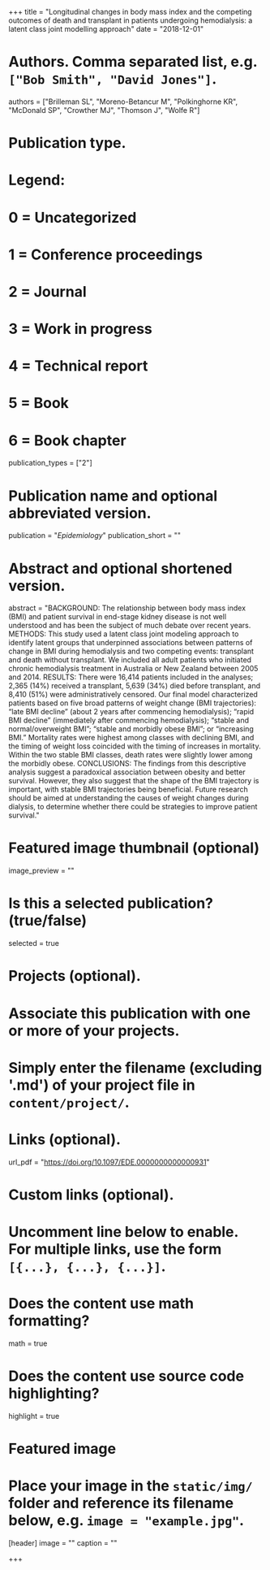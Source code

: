 +++
title = "Longitudinal changes in body mass index and the competing outcomes of death and transplant in patients undergoing hemodialysis: a latent class joint modelling approach"
date = "2018-12-01"

# Authors. Comma separated list, e.g. `["Bob Smith", "David Jones"]`.
authors = ["Brilleman SL", "Moreno-Betancur M", "Polkinghorne KR", "McDonald SP", "Crowther MJ", "Thomson J", "Wolfe R"]

# Publication type.
# Legend:
# 0 = Uncategorized
# 1 = Conference proceedings
# 2 = Journal
# 3 = Work in progress
# 4 = Technical report
# 5 = Book
# 6 = Book chapter
publication_types = ["2"]

# Publication name and optional abbreviated version.
publication = "*Epidemiology*"
publication_short = ""

# Abstract and optional shortened version.
abstract = "BACKGROUND: The relationship between body mass index (BMI) and patient survival in end-stage kidney disease is not well understood and has been the subject of much debate over recent years. METHODS: This study used a latent class joint modeling approach to identify latent groups that underpinned associations between patterns of change in BMI during hemodialysis and two competing events: transplant and death without transplant. We included all adult patients who initiated chronic hemodialysis treatment in Australia or New Zealand between 2005 and 2014. RESULTS: There were 16,414 patients included in the analyses; 2,365 (14%) received a transplant, 5,639 (34%) died before transplant, and 8,410 (51%) were administratively censored. Our final model characterized patients based on five broad patterns of weight change (BMI trajectories): “late BMI decline” (about 2 years after commencing hemodialysis); “rapid BMI decline” (immediately after commencing hemodialysis); “stable and normal/overweight BMI”; “stable and morbidly obese BMI”; or “increasing BMI.” Mortality rates were highest among classes with declining BMI, and the timing of weight loss coincided with the timing of increases in mortality. Within the two stable BMI classes, death rates were slightly lower among the morbidly obese. CONCLUSIONS: The findings from this descriptive analysis suggest a paradoxical association between obesity and better survival. However, they also suggest that the shape of the BMI trajectory is important, with stable BMI trajectories being beneficial. Future research should be aimed at understanding the causes of weight changes during dialysis, to determine whether there could be strategies to improve patient survival."

# Featured image thumbnail (optional)
image_preview = ""

# Is this a selected publication? (true/false)
selected = true

# Projects (optional).
#   Associate this publication with one or more of your projects.
#   Simply enter the filename (excluding '.md') of your project file in `content/project/`.

# Links (optional).
url_pdf = "https://doi.org/10.1097/EDE.0000000000000931"

# Custom links (optional).
#   Uncomment line below to enable. For multiple links, use the form `[{...}, {...}, {...}]`.

# Does the content use math formatting?
math = true

# Does the content use source code highlighting?
highlight = true

# Featured image
# Place your image in the `static/img/` folder and reference its filename below, e.g. `image = "example.jpg"`.
[header]
image = ""
caption = ""

+++
